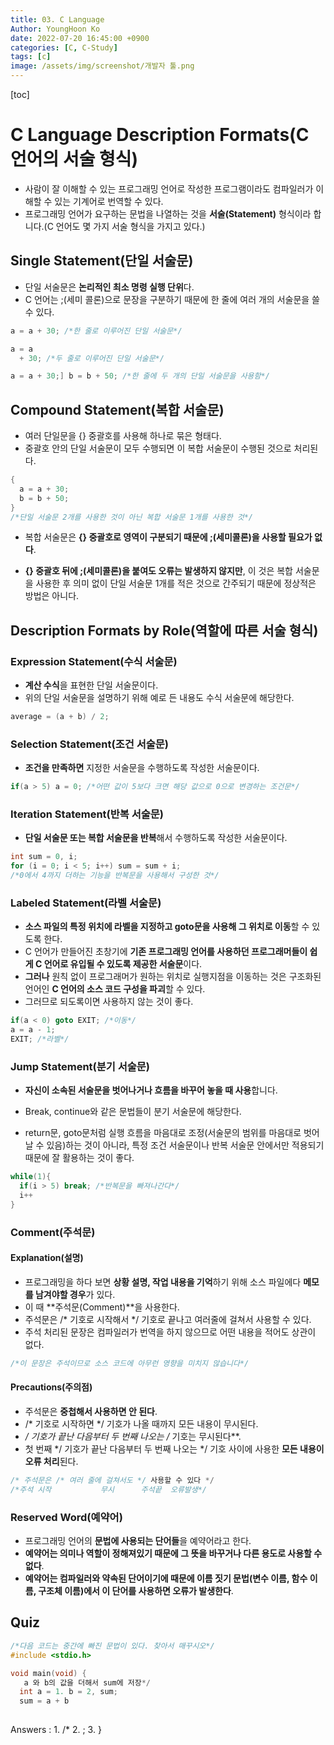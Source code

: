 ```yaml
---
title: 03. C Language
Author: YoungHoon Ko
date: 2022-07-20 16:45:00 +0900
categories: [C, C-Study]
tags: [c]
image: /assets/img/screenshot/개발자 툴.png
---
```


[toc]

# C Language Description Formats(C 언어의 서술 형식)

- 사람이 잘 이해할 수 있는 프로그래밍 언어로 작성한 프로그램이라도 컴파일러가 이해할 수 있는 기계어로 번역할 수 있다.
- 프로그래밍 언어가 요구하는 문법을 나열하는 것을 **서술(Statement)** 형식이라 합니다.(C 언어도 몇 가지 서술 형식을 가지고 있다.)

## Single Statement(단일 서술문)

- 단일 서술문은 **논리적인 최소 명령 실행 단위**다.
- C 언어는 ;(세미 콜론)으로 문장을 구분하기 때문에 한 줄에 여러 개의 서술문을 쓸 수 있다.

```c
a = a + 30; /*한 줄로 이루어진 단일 서술문*/

a = a
  + 30; /*두 줄로 이루어진 단일 서술문*/

a = a + 30;] b = b + 50; /*한 줄에 두 개의 단일 서술문을 사용함*/
```



## Compound Statement(복합 서술문)

- 여러 단일문을 {} 중괄호를 사용해 하나로 묶은 형태다.
- 중괄호 안의 단일 서술문이 모두 수행되면 이 복합 서술문이 수행된 것으로 처리된다.

```c
{
  a = a + 30;
  b = b + 50;
}
/*단일 서술문 2개를 사용한 것이 아닌 복합 서술문 1개를 사용한 것*/
```

- 복합 서술문은 **{} 중괄호로 영역이 구분되기 때문에 ;(세미콜론)을 사용할 필요가 없다**.

- **{} 중괄호 뒤에 ;(세미콜론)을 붙여도 오류는 발생하지 않지만**, 이 것은 복합 서술문을 사용한 후 의미 없이 단일 서술문 1개를 적은 것으로 간주되기 때문에  정상적은 방법은 아니다.

## Description Formats by Role(역할에 따른 서술 형식)

### Expression Statement(수식 서술문)

- **계산 수식**을 표현한 단일 서술문이다.
- 위의 단일 서술문을 설명하기 위해 예로 든 내용도 수식 서술문에 해당한다.

```c
average = (a + b) / 2;
```

### Selection Statement(조건 서술문)

- **조건을 만족하면** 지정한 서술문을 수행하도록 작성한 서술문이다.

```c
if(a > 5) a = 0; /*어떤 값이 5보다 크면 해당 값으로 0으로 변경하는 조건문*/
```

### Iteration Statement(반복 서술문)

- **단일 서술문 또는 복합 서술문을 반복**해서 수행하도록 작성한 서술문이다.

```c 
int sum = 0, i;
for (i = 0; i < 5; i++) sum = sum + i;
/*0에서 4까지 더하는 기능을 반복문을 사용해서 구성한 것*/
```

### Labeled Statement(라벨 서술문)

- **소스 파일의 특정 위치에 라벨을 지정하고 goto문을 사용해 그 위치로 이동**할 수 있도록 한다.
- C 언어가 만들어진 초창기에 **기존 프로그래밍 언어를 사용하던 프로그래머들이 쉽게 C 언어로 유입될 수 있도록 제공한 서술문**이다.
- **그러나** 원칙 없이 프로그래머가 원하는 위치로 실행지점을 이동하는 것은 구조화된 언어인 **C 언어의 소스 코드 구성을 파괴**할 수 있다.
- 그러므로 되도록이면 사용하지 않는 것이 좋다.

```c
if(a < 0) goto EXIT; /*이동*/
a = a - 1;
EXIT; /*라벨*/
```

### Jump Statement(분기 서술문)

- **자신이 소속된 서술문을 벗어나거나 흐름을 바꾸어 놓을 때 사용**합니다.

- Break, continue와 같은 문법들이 분기 서술문에 해당한다.
- return문, goto문처럼 실행 흐름을 마음대로 조정(서술문의 범위를 마음대로 벗어날 수 있음)하는 것이 아니라, 특정 조건 서술문이나 반복 서술문 안에서만 적용되기 때문에 잘 활용하는 것이 좋다.

```c
while(1){
  if(i > 5) break; /*반복문을 빠져나간다*/
  i++
}
```

### Comment(주석문)

#### Explanation(설명)

- 프로그래밍을 하다 보면 **상황 설명, 작업 내용을 기억**하기 위해 소스 파일에다 **메모를 남겨야할 경우**가 있다.
- 이 때 **주석문(Comment)**을 사용한다.
- 주석문은 /* 기호로 시작해서 */ 기호로 끝나고 여러줄에 걸쳐서 사용할 수 있다.
- 주석 처리된 문장은 컴파일러가 번역을 하지 않으므로 어떤 내용을 적어도 상관이 없다.

```c
/*이 문장은 주석이므로 소스 코드에 아무런 영향을 미치지 않습니다*/
```

#### Precautions(주의점)

- 주석문은 **중첩해서 사용하면 안 된다**.
- /* 기호로 시작하면 */ 기호가 나올 때까지 모든 내용이 무시된다.
- **/* 기호가 끝난 다음부터 두 번째 나오는 /* 기호는 무시된다**.
- 첫 번째 */ 기호가 끝난 다음부터 두 번째 나오는 */ 기호 사이에 사용한 **모든 내용이 오류 처리**된다.

```c
/* 주석문은 /* 여러 줄에 걸쳐서도 */ 사용할 수 있다 */
/*주석 시작           무시      주석끝  오류발생*/
```

### Reserved Word(예약어)

- 프로그래밍 언어의 **문법에 사용되는 단어들**을 예약어라고 한다.
- **예약어는 의미나 역할이 정해져있기 때문에 그 뜻을 바꾸거나 다른 용도로 사용할 수 없다**.
- **예약어는 컴파일러와 약속된 단어이기에 때문에 이름 짓기 문법(변수 이름, 함수 이름, 구조체 이름)에서 이 단어를 사용하면 오류가 발생한다**.

## Quiz

```c
/*다음 코드는 중간에 빠진 문법이 있다. 찾아서 매꾸시오*/
#include <stdio.h>

void main(void) {
   a 와 b의 값을 더해서 sum에 저장*/
  int a = 1. b = 2, sum;
  sum = a + b
 
```

Answers : 1. /* 2. ; 3. }

